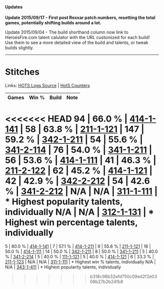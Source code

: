 #### Updates
**Update 2015/09/17 - First post Rexxar patch numbers, resetting the total games, potentially shifting builds around a lot.**

Update 2015/09/04 - The build shorthand column now link to HeroesFire.com talent calulator with the URL customized for each build!  
Use them to see a more detailed view of the build and talents, or tweak builds slightly.

***

# Stitches

Links: [HOTS Logs Source](https://www.hotslogs.com/Sitewide/HeroDetails?Hero=Stitches) | [HotS Counters](http://hotscounters.com/#/hero/Stitches)

Games  | Win %  | Build     | Note
-----  | -----  | -----     | ----
<<<<<<< HEAD
94     | 66.0 % | [414-1-141](http://www.heroesfire.com/hots/talent-calculator/stitches#ryRL) | 
58     | 63.8 % | [211-1-121](http://www.heroesfire.com/hots/talent-calculator/stitches#kCqH) | 
147    | 59.2 % | [342-1-211](http://www.heroesfire.com/hots/talent-calculator/stitches#pCgR) | 
54     | 55.6 % | [341-2-114](http://www.heroesfire.com/hots/talent-calculator/stitches#pASI) | 
76     | 54.0 % | [341-1-211](http://www.heroesfire.com/hots/talent-calculator/stitches#pAEB) | 
56     | 53.6 % | [414-1-111](http://www.heroesfire.com/hots/talent-calculator/stitches#ryQt) | 
41     | 46.3 % | [211-2-122](http://www.heroesfire.com/hots/talent-calculator/stitches#kD3w) | 
62     | 45.2 % | [414-1-121](http://www.heroesfire.com/hots/talent-calculator/stitches#ryR1) | 
42     | 42.9 % | [342-2-212](http://www.heroesfire.com/hots/talent-calculator/stitches#pCw4) | 
54     | 42.6 % | [341-2-212](http://www.heroesfire.com/hots/talent-calculator/stitches#pATq) | 
N/A    | N/A    | [311-1-111](http://www.heroesfire.com/hots/talent-calculator/stitches#o0z7) | * Highest popularity talents, individually
N/A    | N/A    | [312-1-131](http://www.heroesfire.com/hots/talent-calculator/stitches#o3Ph) | * Highest win percentage talents, individually
=======
5      | 80.0 % | [414-1-141](http://www.heroesfire.com/hots/talent-calculator/stitches#ryRL) | 
7      | 57.1 % | [414-1-211](http://www.heroesfire.com/hots/talent-calculator/stitches#rySR) | 
9      | 55.6 % | [211-1-121](http://www.heroesfire.com/hots/talent-calculator/stitches#kCqH) | 
16     | 50.0 % | [414-1-111](http://www.heroesfire.com/hots/talent-calculator/stitches#ryQt) | 
14     | 50.0 % | [342-1-211](http://www.heroesfire.com/hots/talent-calculator/stitches#pCgR) | 
8      | 50.0 % | [341-1-211](http://www.heroesfire.com/hots/talent-calculator/stitches#pAEB) | 
5      | 40.0 % | [341-2-214](http://www.heroesfire.com/hots/talent-calculator/stitches#pATs) | 
5      | 40.0 % | [111-1-121](http://www.heroesfire.com/hots/talent-calculator/stitches#gOhH) | 
5      | 40.0 % | [414-1-121](http://www.heroesfire.com/hots/talent-calculator/stitches#ryR1) | 
6      | 33.3 % | [211-1-123](http://www.heroesfire.com/hots/talent-calculator/stitches#kCqJ) | 
N/A    | N/A    | [311-1-111](http://www.heroesfire.com/hots/talent-calculator/stitches#o0z7) | * Highest win % talents, individually
N/A    | N/A    | [343-1-411](http://www.heroesfire.com/hots/talent-calculator/stitches#pF9p) | * Highest popularity talents, individually
>>>>>>> b318c98b32efd750c09ed2f2e0308b27b2b24fb8
